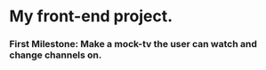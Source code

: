 # My front-end project.

### First Milestone: Make a mock-tv the user can watch and change channels on.
